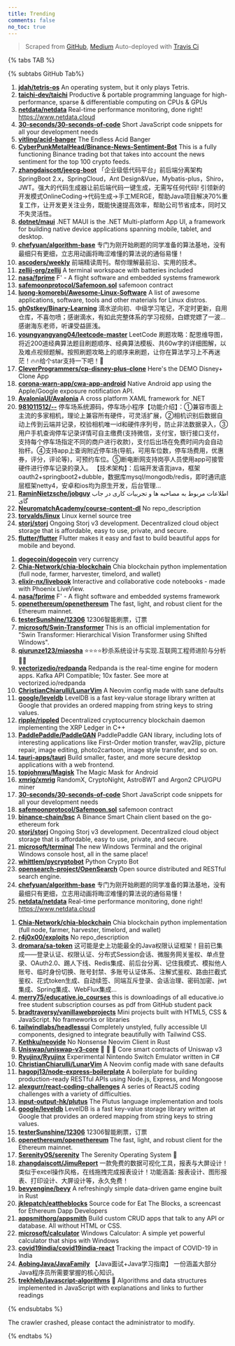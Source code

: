 ```yaml
---
title: Trending
comments: false
no_toc: true
---
```


> Scraped from [GitHub](https://github.com/trending), [Medium](https://medium.com/topic/popular)
Auto-deployed with [Travis Ci](https://travis-ci.org/)

{% tabs TAB %}
<!-- tab GitHub -->
{% subtabs GitHub Tab%}
<!-- tab Daily -->
1. [**jdah/tetris-os**](https://github.com/jdah/tetris-os)
An operating system, but it only plays Tetris.
2. [**taichi-dev/taichi**](https://github.com/taichi-dev/taichi)
Productive & portable programming language for high-performance, sparse & differentiable computing on CPUs & GPUs
3. [**netdata/netdata**](https://github.com/netdata/netdata)
Real-time performance monitoring, done right! https://www.netdata.cloud
4. [**30-seconds/30-seconds-of-code**](https://github.com/30-seconds/30-seconds-of-code)
Short JavaScript code snippets for all your development needs
5. [**vitling/acid-banger**](https://github.com/vitling/acid-banger)
The Endless Acid Banger
6. [**CyberPunkMetalHead/Binance-News-Sentiment-Bot**](https://github.com/CyberPunkMetalHead/Binance-News-Sentiment-Bot)
This is a fully functioning Binance trading bot that takes into account the news sentiment for the top 100 crypto feeds.
7. [**zhangdaiscott/jeecg-boot**](https://github.com/zhangdaiscott/jeecg-boot)
「企业级低代码平台」前后端分离架构SpringBoot 2.x，SpringCloud，Ant Design&Vue，Mybatis-plus，Shiro，JWT。强大的代码生成器让前后端代码一键生成，无需写任何代码! 引领新的开发模式OnlineCoding->代码生成->手工MERGE，帮助Java项目解决70%重复工作，让开发更关注业务，既能快速提高效率，帮助公司节省成本，同时又不失灵活性。
8. [**dotnet/maui**](https://github.com/dotnet/maui)
.NET MAUI is the .NET Multi-platform App UI, a framework for building native device applications spanning mobile, tablet, and desktop.
9. [**chefyuan/algorithm-base**](https://github.com/chefyuan/algorithm-base)
专门为刚开始刷题的同学准备的算法基地，没有最细只有更细，立志用动画将晦涩难懂的算法说的通俗易懂！
10. [**ascoders/weekly**](https://github.com/ascoders/weekly)
前端精读周刊。帮你理解最前沿、实用的技术。
11. [**zellij-org/zellij**](https://github.com/zellij-org/zellij)
A terminal workspace with batteries included
12. [**nasa/fprime**](https://github.com/nasa/fprime)
F' - A flight software and embedded systems framework
13. [**safemoonprotocol/Safemoon.sol**](https://github.com/safemoonprotocol/Safemoon.sol)
safemoon contract
14. [**luong-komorebi/Awesome-Linux-Software**](https://github.com/luong-komorebi/Awesome-Linux-Software)
A list of awesome applications, software, tools and other materials for Linux distros.
15. [**gh0stkey/Binary-Learning**](https://github.com/gh0stkey/Binary-Learning)
滴水逆向初、中级学习笔记，不定时更新，自用仓库，不喜勿喷；感谢滴水，有如此完整体系的学习视频，白嫖党嫖了一波...感谢海东老师，听课受益匪浅。
16. [**youngyangyang04/leetcode-master**](https://github.com/youngyangyang04/leetcode-master)
LeetCode 刷题攻略：配思维导图，将近200道经典算法题目刷题顺序、经典算法模板、共60w字的详细图解，以及难点视频题解。按照刷题攻略上的顺序来刷题，让你在算法学习上不再迷茫！🔥🔥给个star支持一下吧！🚀
17. [**CleverProgrammers/cp-disney-plus-clone**](https://github.com/CleverProgrammers/cp-disney-plus-clone)
Here's the DEMO Disney+ Clone App
18. [**corona-warn-app/cwa-app-android**](https://github.com/corona-warn-app/cwa-app-android)
Native Android app using the Apple/Google exposure notification API.
19. [**AvaloniaUI/Avalonia**](https://github.com/AvaloniaUI/Avalonia)
A cross platform XAML framework for .NET
20. [**981011512/--**](https://github.com/981011512/--)
停车场系统源码，停车场小程序【功能介绍】：①兼容市面上主流的多家相机，理论上兼容所有硬件，可灵活扩展，②相机识别后数据自动上传到云端并记录，校验相机唯一id和硬件序列号，防止非法数据录入，③用户手机查询停车记录详情可自主缴费(支持微信，支付宝，银行接口支付，支持每个停车场指定不同的商户进行收款)，支付后出场在免费时间内会自动抬杆。④支持app上查询附近停车场(导航，可用车位数，停车场费用，优惠券，评分，评论等)，可预约车位。⑤断电断网支持岗亭人员使用app可接管硬件进行停车记录的录入。 【技术架构】：后端开发语言java，框架oauth2+springboot2+dubble，数据库mysql/mongodb/redis，即时通讯底层框架netty4，安卓和ios均为原生开发，后台管理…
21. [**RaminNietzsche/jobguy**](https://github.com/RaminNietzsche/jobguy)
اطلاعات مربوط به مصاحبه ها و تجربیات کاری در جاب گای
22. [**NeuromatchAcademy/course-content-dl**](https://github.com/NeuromatchAcademy/course-content-dl)
No repo_description
23. [**torvalds/linux**](https://github.com/torvalds/linux)
Linux kernel source tree
24. [**storj/storj**](https://github.com/storj/storj)
Ongoing Storj v3 development. Decentralized cloud object storage that is affordable, easy to use, private, and secure.
25. [**flutter/flutter**](https://github.com/flutter/flutter)
Flutter makes it easy and fast to build beautiful apps for mobile and beyond.
<!-- endtab -->
<!-- tab Weekly -->
1. [**dogecoin/dogecoin**](https://github.com/dogecoin/dogecoin)
very currency
2. [**Chia-Network/chia-blockchain**](https://github.com/Chia-Network/chia-blockchain)
Chia blockchain python implementation (full node, farmer, harvester, timelord, and wallet)
3. [**elixir-nx/livebook**](https://github.com/elixir-nx/livebook)
Interactive and collaborative code notebooks - made with Phoenix LiveView.
4. [**nasa/fprime**](https://github.com/nasa/fprime)
F' - A flight software and embedded systems framework
5. [**openethereum/openethereum**](https://github.com/openethereum/openethereum)
The fast, light, and robust client for the Ethereum mainnet.
6. [**testerSunshine/12306**](https://github.com/testerSunshine/12306)
12306智能刷票，订票
7. [**microsoft/Swin-Transformer**](https://github.com/microsoft/Swin-Transformer)
This is an official implementation for "Swin Transformer: Hierarchical Vision Transformer using Shifted Windows".
8. [**qiurunze123/miaosha**](https://github.com/qiurunze123/miaosha)
⭐⭐⭐⭐秒杀系统设计与实现.互联网工程师进阶与分析🙋🐓
9. [**vectorizedio/redpanda**](https://github.com/vectorizedio/redpanda)
Redpanda is the real-time engine for modern apps. Kafka API Compatible; 10x faster. See more at vectorized.io/redpanda
10. [**ChristianChiarulli/LunarVim**](https://github.com/ChristianChiarulli/LunarVim)
A Neovim config made with sane defaults
11. [**google/leveldb**](https://github.com/google/leveldb)
LevelDB is a fast key-value storage library written at Google that provides an ordered mapping from string keys to string values.
12. [**ripple/rippled**](https://github.com/ripple/rippled)
Decentralized cryptocurrency blockchain daemon implementing the XRP Ledger in C++
13. [**PaddlePaddle/PaddleGAN**](https://github.com/PaddlePaddle/PaddleGAN)
PaddlePaddle GAN library, including lots of interesting applications like First-Order motion transfer, wav2lip, picture repair, image editing, photo2cartoon, image style transfer, and so on.
14. [**tauri-apps/tauri**](https://github.com/tauri-apps/tauri)
Build smaller, faster, and more secure desktop applications with a web frontend.
15. [**topjohnwu/Magisk**](https://github.com/topjohnwu/Magisk)
The Magic Mask for Android
16. [**xmrig/xmrig**](https://github.com/xmrig/xmrig)
RandomX, CryptoNight, AstroBWT and Argon2 CPU/GPU miner
17. [**30-seconds/30-seconds-of-code**](https://github.com/30-seconds/30-seconds-of-code)
Short JavaScript code snippets for all your development needs
18. [**safemoonprotocol/Safemoon.sol**](https://github.com/safemoonprotocol/Safemoon.sol)
safemoon contract
19. [**binance-chain/bsc**](https://github.com/binance-chain/bsc)
A Binance Smart Chain client based on the go-ethereum fork
20. [**storj/storj**](https://github.com/storj/storj)
Ongoing Storj v3 development. Decentralized cloud object storage that is affordable, easy to use, private, and secure.
21. [**microsoft/terminal**](https://github.com/microsoft/terminal)
The new Windows Terminal and the original Windows console host, all in the same place!
22. [**whittlem/pycryptobot**](https://github.com/whittlem/pycryptobot)
Python Crypto Bot
23. [**opensearch-project/OpenSearch**](https://github.com/opensearch-project/OpenSearch)
Open source distributed and RESTful search engine.
24. [**chefyuan/algorithm-base**](https://github.com/chefyuan/algorithm-base)
专门为刚开始刷题的同学准备的算法基地，没有最细只有更细，立志用动画将晦涩难懂的算法说的通俗易懂！
25. [**netdata/netdata**](https://github.com/netdata/netdata)
Real-time performance monitoring, done right! https://www.netdata.cloud
<!-- endtab -->
<!-- tab Monthly -->
1. [**Chia-Network/chia-blockchain**](https://github.com/Chia-Network/chia-blockchain)
Chia blockchain python implementation (full node, farmer, harvester, timelord, and wallet)
2. [**r4j0x00/exploits**](https://github.com/r4j0x00/exploits)
No repo_description
3. [**dromara/sa-token**](https://github.com/dromara/sa-token)
这可能是史上功能最全的Java权限认证框架！目前已集成——登录认证、权限认证、分布式Session会话、微服务网关鉴权、单点登录、OAuth2.0、踢人下线、Redis集成、前后台分离、记住我模式、模拟他人账号、临时身份切换、账号封禁、多账号认证体系、注解式鉴权、路由拦截式鉴权、花式token生成、自动续签、同端互斥登录、会话治理、密码加密、jwt集成、Spring集成、WebFlux集成...
4. [**merry75/educative.io_courses**](https://github.com/merry75/educative.io_courses)
this is downloadings of all educative.io free student subscription courses as pdf from GitHub student pack
5. [**bradtraversy/vanillawebprojects**](https://github.com/bradtraversy/vanillawebprojects)
Mini projects built with HTML5, CSS & JavaScript. No frameworks or libraries
6. [**tailwindlabs/headlessui**](https://github.com/tailwindlabs/headlessui)
Completely unstyled, fully accessible UI components, designed to integrate beautifully with Tailwind CSS.
7. [**Kethku/neovide**](https://github.com/Kethku/neovide)
No Nonsense Neovim Client in Rust
8. [**Uniswap/uniswap-v3-core**](https://github.com/Uniswap/uniswap-v3-core)
🦄 🦄 🦄 Core smart contracts of Uniswap v3
9. [**Ryujinx/Ryujinx**](https://github.com/Ryujinx/Ryujinx)
Experimental Nintendo Switch Emulator written in C#
10. [**ChristianChiarulli/LunarVim**](https://github.com/ChristianChiarulli/LunarVim)
A Neovim config made with sane defaults
11. [**hagopj13/node-express-boilerplate**](https://github.com/hagopj13/node-express-boilerplate)
A boilerplate for building production-ready RESTful APIs using Node.js, Express, and Mongoose
12. [**alexgurr/react-coding-challenges**](https://github.com/alexgurr/react-coding-challenges)
A series of ReactJS coding challenges with a variety of difficulties.
13. [**input-output-hk/plutus**](https://github.com/input-output-hk/plutus)
The Plutus language implementation and tools
14. [**google/leveldb**](https://github.com/google/leveldb)
LevelDB is a fast key-value storage library written at Google that provides an ordered mapping from string keys to string values.
15. [**testerSunshine/12306**](https://github.com/testerSunshine/12306)
12306智能刷票，订票
16. [**openethereum/openethereum**](https://github.com/openethereum/openethereum)
The fast, light, and robust client for the Ethereum mainnet.
17. [**SerenityOS/serenity**](https://github.com/SerenityOS/serenity)
The Serenity Operating System 🐞
18. [**zhangdaiscott/JimuReport**](https://github.com/zhangdaiscott/JimuReport)
一款免费的数据可视化工具，报表与大屏设计！类似于excel操作风格，在线拖拽完成报表设计！功能涵盖: 报表设计、图形报表、打印设计、大屏设计等，永久免费！
19. [**bevyengine/bevy**](https://github.com/bevyengine/bevy)
A refreshingly simple data-driven game engine built in Rust
20. [**jklepatch/eattheblocks**](https://github.com/jklepatch/eattheblocks)
Source code for Eat The Blocks, a screencast for Ethereum Dapp Developers
21. [**appsmithorg/appsmith**](https://github.com/appsmithorg/appsmith)
Build custom CRUD apps that talk to any API or database. All without HTML or CSS.
22. [**microsoft/calculator**](https://github.com/microsoft/calculator)
Windows Calculator: A simple yet powerful calculator that ships with Windows
23. [**covid19india/covid19india-react**](https://github.com/covid19india/covid19india-react)
Tracking the impact of COVID-19 in India
24. [**AobingJava/JavaFamily**](https://github.com/AobingJava/JavaFamily)
【Java面试+Java学习指南】 一份涵盖大部分Java程序员所需要掌握的核心知识。
25. [**trekhleb/javascript-algorithms**](https://github.com/trekhleb/javascript-algorithms)
📝 Algorithms and data structures implemented in JavaScript with explanations and links to further readings
<!-- endtab -->
{% endsubtabs %}
<!-- endtab -->
<!-- tab Medium -->
The crawler crashed, please contact the administrator to modify.
<!-- endtab -->
{% endtabs %}
